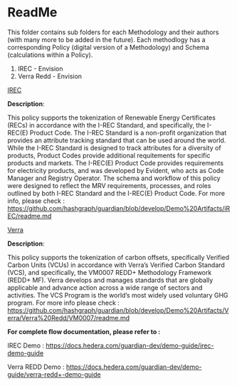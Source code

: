 # ReadMe

This folder contains sub folders for each Methodology and their authors (with many more to be added in the future). Each methodlogy has a corresponding Policy (digital version of a Methodology) and Schema (calculations within a Policy).

1. IREC - Envision
2. Verra Redd - Envision

[IREC](https://github.com/hashgraph/guardian/tree/main/Demo%20Artifacts/iREC)

**Description**: 

This policy supports the tokenization of Renewable Energy Certificates (RECs) in accordance with the I-REC Standard, and specifically, the I-REC(E) Product Code. The I-REC Standard is a non-profit organization that provides an attribute tracking standard that can be used around the world. While the I-REC Standard is designed to track attributes for a diversity of products, Product Codes provide additional requitements for specific products and markets. The I-REC(E) Product Code provides requirements for electricity products, and was developed by Evident, who acts as Code Manager and Registry Operator. The schema and workflow of this policy were designed to reflect the MRV requirements, processes, and roles outlined by both I-REC Standard and the I-REC(E) Product Code. For more info, please check : https://github.com/hashgraph/guardian/blob/develop/Demo%20Artifacts/iREC/readme.md

[Verra](https://github.com/hashgraph/guardian/tree/main/Demo%20Artifacts/Verra/Verra%20Redd/VM0007)

**Description**: 

This policy supports the tokenization of carbon offsets, specifically Verified Carbon Units (VCUs) in accordance with Verra’s Verified Carbon Standard (VCS), and specifically, the VM0007 REDD+ Methodology Framework (REDD+ MF). Verra develops and manages standards that are globally applicable and advance action across a wide range of sectors and activities. The VCS Program is the world’s most widely used voluntary GHG program. For more info please check : https://github.com/hashgraph/guardian/blob/develop/Demo%20Artifacts/Verra/Verra%20Redd/VM0007/readme.md

**For complete flow documentation, please refer to :**

IREC Demo : https://docs.hedera.com/guardian-dev/demo-guide/irec-demo-guide

Verra REDD Demo : https://docs.hedera.com/guardian-dev/demo-guide/verra-redd+-demo-guide
